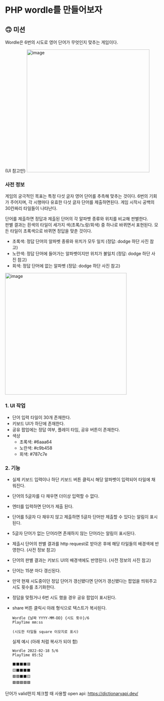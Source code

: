 # PHP wordle를 만들어보자

## 🙃 미션

Wordle은 6번의 시도로 영어 단어가 무엇인지 맞추는 게임이다.

(UI 참고만)
<img width="402" alt="image" src="https://user-images.githubusercontent.com/32596517/154688302-d3e5275f-ce91-4357-a8a2-e7414d59dba6.png">

### 사전 정보
게임의 궁극적인 목표는 특정 다섯 글자 영어 단어를 추측해 맞추는 것이다. 6번의 기회가 주어지며, 각 시행마다 유효한 다섯 글자 단어를 제출하면된다. 게임 시작시 공백의 30칸짜리 타일들이 나타난다. <br />

단어를 제출하면 정답과 제출된 단어의 각 알파벳 종류와 위치를 비교해 판별한다. <br />
판별 결과는 흰색의 타일이 세가지 색(초록/노랑/회색) 중 하나로 바뀌면서 표현된다. 모든 타일이 초록색으로 바뀌면 정답을 맞춘 것이다.
- 초록색: 정답 단어의 알파벳 종류와 위치가 모두 일치 (정답: dodge 하단 사진 참고)
- 노란색: 정답 단어에 들어가는 알파벳이지만 위치가 불일치 (정답: dodge 하단 사진 참고)
- 회색: 정답 단어에 없는 알파벳 (정답: dodge 하단 사진 참고)

<img width="398" alt="image" src="https://user-images.githubusercontent.com/32596517/154688654-27bd503a-69e7-4908-b2b0-0dc382005831.png">

### 1. UI 작업
- 단어 입력 타일이 30개 존재한다.
- 키보드 UI가 하단에 존재한다.
- 공유 팝업에는 정답 여부, 플레이 타임, 공유 버튼이 존재한다.
- 색상
  - 초록색: #6aaa64
  - 노란색: #c9b458
  - 회색: #787c7e

### 2. 기능
- 실제 키보드 입력이나 하단 키보드 버튼 클릭시 해당 알파벳이 입력되어 타일에 채워진다.
- 단어의 5글자를 다 채우면 더이상 입력할 수 없다.
- 엔터를 입력하면 단어가 제출 된다.
- 단어를 5글자 다 채우지 않고 제출하면 5글자 단어만 제출할 수 있다는 알림이 표시된다.
- 5글자 단어가 없는 단어라면 존재하지 않는 단어라는 알림이 표시된다.
- 제출시 단어의 판별 결과를 http request로 받아온 후에 해당 타일들의 배경색에 반영한다. (사전 정보 참고)
- 단어의 판별 결과는 키보드 UI의 배경색에도 반영된다. (사전 정보의 사진 참고)
- 단어는 15분 마다 갱신된다.
- 만약 현재 시도중이던 정답 단어가 갱신됐다면 단어가 갱신됐다는 팝업을 띄워주고 시도 횟수를 초기화한다.
- 정답을 맞췄거나 6번 시도 했을 경우 공유 팝업이 표시된다.
- share 버튼 클릭시 아래 형식으로 텍스트가 복사된다.
  ```
  Wordle {날짜 YYYY-MM-DD} {시도 횟수}/6
  PlayTime mm:ss

  (시도한 타일들 square 이모지로 표시)
  ```

  실제 예시 (아래 처럼 복사가 되야 함)
  ```
  Wordle 2022-02-18 5/6
  PlayTime 05:52

  ⬛⬛⬛⬛🟩
  🟨⬛⬛⬛⬛
  🟩🟩⬛⬛🟨
  🟩🟩🟩🟩🟩
  ```

단어가 valid한지 체크할 때 사용할 open api: https://dictionaryapi.dev/
